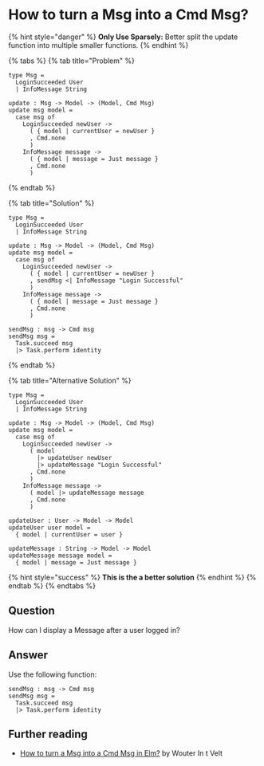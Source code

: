 # How to turn a Msg into a Cmd Msg?

{% hint style="danger" %}
**Only Use Sparsely:** Better split the update function into multiple smaller functions.
{% endhint %}

{% tabs %}
{% tab title="Problem" %}
```text
type Msg =
  LoginSucceeded User
  | InfoMessage String
  
update : Msg -> Model -> (Model, Cmd Msg)
update msg model =
  case msg of
    LoginSucceeded newUser ->
      ( { model | currentUser = newUser }
      , Cmd.none
      )
    InfoMessage message ->
      ( { model | message = Just message }
      , Cmd.none
      )
```
{% endtab %}

{% tab title="Solution" %}
```text
type Msg =
  LoginSucceeded User
  | InfoMessage String
  
update : Msg -> Model -> (Model, Cmd Msg)
update msg model =
  case msg of
    LoginSucceeded newUser ->
      ( { model | currentUser = newUser }
      , sendMsg <| InfoMessage "Login Successful"
      )
    InfoMessage message ->
      ( { model | message = Just message }
      , Cmd.none
      )

sendMsg : msg -> Cmd msg
sendMsg msg =
  Task.succeed msg
  |> Task.perform identity
```
{% endtab %}

{% tab title="Alternative Solution" %}
```text
type Msg =
  LoginSucceeded User
  | InfoMessage String
  
update : Msg -> Model -> (Model, Cmd Msg)
update msg model =
  case msg of
    LoginSucceeded newUser ->
      ( model
        |> updateUser newUser
        |> updateMessage "Login Successful"
      , Cmd.none
      )
    InfoMessage message ->
      ( model |> updateMessage message
      , Cmd.none
      )

updateUser : User -> Model -> Model
updateUser user model =
  { model | currentUser = user }

updateMessage : String -> Model -> Model
updateMessage message model =
  { model | message = Just message }
```

{% hint style="success" %}
**This is the a better solution**
{% endhint %}
{% endtab %}
{% endtabs %}

## Question

How can I display a Message after a user logged in?

## Answer

Use the following function:

```text
sendMsg : msg -> Cmd msg
sendMsg msg =
  Task.succeed msg
  |> Task.perform identity
```

## Further reading

* [How to turn a Msg into a Cmd Msg in Elm?](https://medium.com/elm-shorts/how-to-turn-a-msg-into-a-cmd-msg-in-elm-5dd095175d84) by Wouter In t Velt

